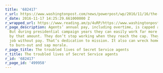 ```yaml
---
title: '682417'
r_url: https://www.washingtonpost.com/news/powerpost/wp/2016/11/16/the-troubled-lives-of-secret-service-agents/
r_date: 2016-11-17 14:25:29.661000000 Z
r_wrapped_url: https://www.reading.am/p/4uRP/https://www.washingtonpost.com/news/powerpost/wp/2016/11/16/the-troubled-lives-of-secret-service-agents/
r_page_description: Agents’ annual pay, including overtime, is capped at $160,300.
  But during presidential campaign years they can easily work far more time than covered
  by that amount. They don’t stop working when they reach the cap. They stay on the
  job without pay. That’s dedication to mission. It also can wreck home life, lead
  to burn-out and sap morale.
r_page_title: The troubled lives of Secret Service agents
r_title: The troubled lives of Secret Service agents
r_id: '682417'
r_page_id: '499958'
---
```


